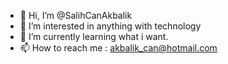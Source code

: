- 👋 Hi, I’m @SalihCanAkbalik
- 👀 I’m interested in anything with technology
- 🌱 I’m currently learning what i want.
- 📫 How to reach me : akbalik_can@hotmail.com
